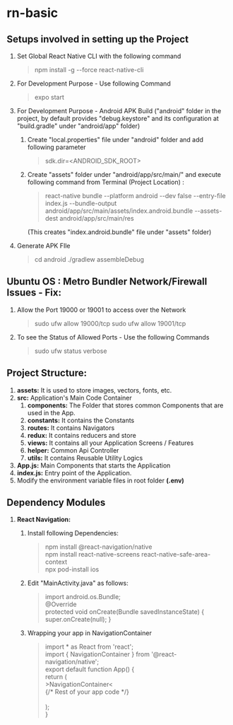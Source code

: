 # rn-basic

## Setups involved in setting up the Project
1) Set Global React Native CLI with the following command
    > npm install -g --force react-native-cli

2) For Development Purpose - Use following Command
    > expo start

3) For Development Purpose - Android APK Build
    ("android" folder in the project, by default provides "debug.keystore" and its configuration 
    at "build.gradle" under "android/app" folder)

    1)  Create "local.properties" file under "android" folder and add following parameter
        > sdk.dir=<ANDROID_SDK_ROOT>

    2)  Create "assets" folder under "android/app/src/main/" and execute following command from
        Terminal (Project Location) :
        > react-native bundle --platform android --dev false --entry-file index.js --bundle-output 
        > android/app/src/main/assets/index.android.bundle --assets-dest android/app/src/main/res

        (This creates "index.android.bundle" file under "assets" folder)

4) Generate APK FIle
    > cd android
    > ./gradlew assembleDebug


## Ubuntu OS : Metro Bundler Network/Firewall Issues - Fix:

1) Allow the Port 19000 or 19001 to access over the Network
    > sudo ufw allow 19000/tcp
    > sudo ufw allow 19001/tcp

2) To see the Status of Allowed Ports - Use the following Commands 
    > sudo ufw status verbose

## Project Structure:

1) **assets:** It is used to store images, vectors, fonts, etc.
2) **src:** Application's Main Code Container
    1) **components:** The Folder that stores common Components that are used in the App.
    2) **constants:** It contains the Constants
    3) **routes:** It contains Navigators
    4) **redux:** It contains reducers and store
    5) **views:** It contains all your Application Screens / Features
    6) **helper:** Common Api Controller
    7) **utils:** It contains Reusable Utility Logics
3) **App.js:** Main Components that starts the Application
4) **index.js:** Entry point of the Application.
5) Modify the environment variable files in root folder **(.env)**

## Dependency Modules
1) **React Navigation:** 

    1) Install following Dependencies:
        > npm install @react-navigation/native\
        > npm install react-native-screens react-native-safe-area-context\
        > npx pod-install ios

    2) Edit "MainActivity.java" as follows:
        > import android.os.Bundle;\
        > @Override\
        > protected void onCreate(Bundle savedInstanceState) {\
        > super.onCreate(null);
        > }
    3) Wrapping your app in NavigationContainer
        > import * as React from 'react';\
        > import { NavigationContainer } from '@react-navigation/native';\
        > export default function App() {\
        > return (\
        > &gt;NavigationContainer&lt;\
        > {/* Rest of your app code */}\
        > </NavigationContainer>\
        > );\
        > }
    
